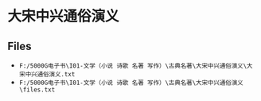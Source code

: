 # 大宋中兴通俗演义

## Files

- `F:/5000G电子书\I01-文学（小说 诗歌 名著 写作）\古典名著\大宋中兴通俗演义\大宋中兴通俗演义.txt`
- `F:/5000G电子书\I01-文学（小说 诗歌 名著 写作）\古典名著\大宋中兴通俗演义\files.txt`
